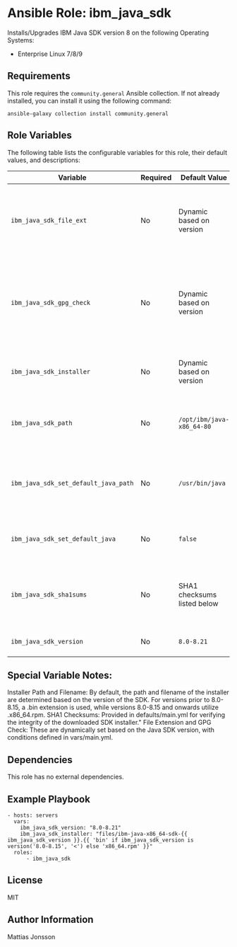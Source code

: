 Ansible Role: ibm_java_sdk
==============

Installs/Upgrades IBM Java SDK version 8 on the following Operating Systems:

<ul>
<li> Enterprise Linux 7/8/9
</ul>

Requirements
------------

This role requires the `community.general` Ansible collection. If not already installed, you can install it using the following command:

```shell
ansible-galaxy collection install community.general
```

Role Variables
--------------

The following table lists the configurable variables for this role, their default values, and descriptions:

| Variable                                | Required | Default Value                                                                                               | Comments                                                                                                  |
|-----------------------------------------|----------|-------------------------------------------------------------------------------------------------------------|-----------------------------------------------------------------------------------------------------------|
| `ibm_java_sdk_file_ext`    | No       | Dynamic based on version                                                                                     | File extension for the installer, determined by the SDK version. Defined in `vars/main.yml`.              |
| `ibm_java_sdk_gpg_check`   | No       | Dynamic based on version                                                                                  | Whether to perform a GPG check on the RPM package, dependent on the SDK version. Defined in `vars/main.yml`.|
| `ibm_java_sdk_installer`   | No       | Dynamic based on version                                                                                         | URL or local path, including filename, of the installer.  |
| `ibm_java_sdk_path`        | No       | `/opt/ibm/java-x86_64-80`                                                                                   | Path where the IBM Java SDK is installed on the target system.           |
| `ibm_java_sdk_set_default_java_path` | No   | `/usr/bin/java`                                                                                       | Path used by alternatives to set the IBM Java SDK as the default Java interpreter. |
| `ibm_java_sdk_set_default_java` | No   | `false`                                                                                                    | If true, sets IBM Java as the system's default Java interpreter.                                        |
| `ibm_java_sdk_sha1sums`    | No       | SHA1 checksums listed below                                                                               | Map of Java installer filenames to their SHA1 checksums for integrity verification. |
| `ibm_java_sdk_version`     | No       | `8.0-8.21`                                                                                                  | The version of the IBM Java SDK to install.              |

Special Variable Notes:
------------
Installer Path and Filename: By default, the path and filename of the installer are determined based on the version of the SDK. For versions prior to 8.0-8.15, a .bin extension is used, while versions 8.0-8.15 and onwards utilize .x86_64.rpm.
SHA1 Checksums: Provided in defaults/main.yml for verifying the integrity of the downloaded SDK installer."
File Extension and GPG Check: These are dynamically set based on the Java SDK version, with conditions defined in vars/main.yml.

Dependencies
------------

This role has no external dependencies.

Example Playbook
----------------

```shell
- hosts: servers
  vars:
    ibm_java_sdk_version: "8.0-8.21"
    ibm_java_sdk_installer: "files/ibm-java-x86_64-sdk-{{ ibm_java_sdk_version }}.{{ 'bin' if ibm_java_sdk_version is version('8.0-8.15', '<') else 'x86_64.rpm' }}"
  roles:
      - ibm_java_sdk
```

License
-------

MIT

Author Information
------------------

Mattias Jonsson
